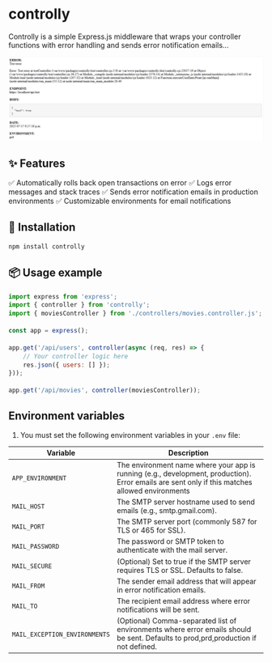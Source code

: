 # controlly

Controlly is a simple Express.js middleware that wraps your controller functions with error handling and sends error notification emails...

![Controlly example](./assets/example.png)

## ✨ Features
✅ Automatically rolls back open transactions on error
✅ Logs error messages and stack traces
✅ Sends error notification emails in production environments
✅ Customizable environments for email notifications

## 🚀 Installation

```bash
npm install controlly
```

## 📦 Usage example

```javascript
import express from 'express';
import { controller } from 'controlly';
import { moviesController } from './controllers/movies.controller.js';

const app = express();

app.get('/api/users', controller(async (req, res) => {
    // Your controller logic here
    res.json({ users: [] });
}));

app.get('/api/movies', controller(moviesController));
```

## Environment variables

1. You must set the following environment variables in your `.env` file:

| Variable                      | Description                                                                                               |
| ----------------------------- | --------------------------------------------------------------------------------------------------------- |
| `APP_ENVIRONMENT`             | The environment name where your app is running (e.g., development, production). Error emails are sent only if this matches allowed environments |
| `MAIL_HOST`                   | The SMTP server hostname used to send emails (e.g., smtp.gmail.com). |
| `MAIL_PORT`                   | The SMTP server port (commonly 587 for TLS or 465 for SSL). |
| `MAIL_PASSWORD`               | The password or SMTP token to authenticate with the mail server. |
| `MAIL_SECURE`                 | (Optional) Set to true if the SMTP server requires TLS or SSL. Defaults to false. |
| `MAIL_FROM`                   | The sender email address that will appear in error notification emails. |
| `MAIL_TO`                     | The recipient email address where error notifications will be sent. |
| `MAIL_EXCEPTION_ENVIRONMENTS` | (Optional) Comma-separated list of environments where error emails should be sent. Defaults to prod,prd,production if not defined. |